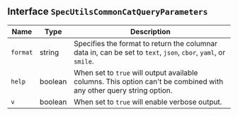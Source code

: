 ## Interface `SpecUtilsCommonCatQueryParameters`

| Name | Type | Description |
| - | - | - |
| `format` | string | Specifies the format to return the columnar data in, can be set to `text`, `json`, `cbor`, `yaml`, or `smile`. |
| `help` | boolean | When set to `true` will output available columns. This option can't be combined with any other query string option. |
| `v` | boolean | When set to `true` will enable verbose output. |
